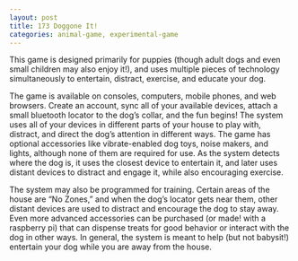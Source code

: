 ```yaml
---
layout: post
title: 173 Doggone It!
categories: animal-game, experimental-game
---
```

This game is designed primarily for puppies (though adult dogs and even small children may also enjoy it!), and uses multiple pieces of technology simultaneously to entertain, distract, exercise, and educate your dog.

The game is available on consoles, computers, mobile phones, and web browsers.  Create an account, sync all of your available devices, attach a small bluetooth locator to the dog’s collar, and the fun begins!  The system uses all of your devices in different parts of your house to play with, distract, and direct the dog’s attention in different ways.  The game has optional accessories like vibrate-enabled dog toys, noise makers, and lights, although none of them are required for use.  As the system detects where the dog is, it uses the closest device to entertain it, and later uses distant devices to distract and engage it, while also encouraging exercise. 

The system may also be programmed for training.  Certain areas of the house are “No Zones,” and when the dog’s locator gets near them, other distant devices are used to distract and encourage the dog to stay away.  Even more advanced accessories can be purchased (or made! with a raspberry pi) that can dispense treats for good behavior or interact with the dog in other ways.  In general, the system is meant to help (but not babysit!) entertain your dog while you are away from the house.